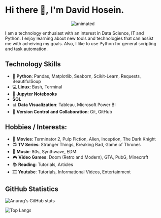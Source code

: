 # Hi there 👋, I'm David Hosein.

<p align="center">
  <img src="https://media.giphy.com/media/qgQUggAC3Pfv687qPC/giphy.gif" alt="animated" />
</p>

I am a technology enthusiast with an interest in Data Science, IT and Python. I enjoy learning about new tools and technologies that can assist me with acheiving my goals. Also, I like to use Python for general scripting and task automation.

## Technology Skills
* 🐍 **Python**: Pandas, Matplotlib, Seaborn, Scikit-Learn, Requests, BeautifulSoup
* 💻 **Linux**: Bash, Terminal
* 📓 **Jupyter Notebooks**
* **SQL** 
* 📊 **Data Visualization**: Tableau, Microsoft Power BI
* 🤝 **Version Control and Collaboration**: Git, GitHub

## Hobbies / Interests:
* 🎥 **Movies**: Terminator 2, Pulp Fiction, Alien, Inception, The Dark Knight
* 📺 **TV Series**: Stranger Things, Breaking Bad, Game of Thrones
* 🎵 **Music**: 80s, Synthwave, EDM
* 🎮 **Video Games**: Doom (Retro and Modern), GTA, PubG, Minecraft
* 📚 **Reading**: Tutorials, Articles
* 🎞 **Youtube**: Tutorials, Informational Videos, Entertainment
 
## GitHub Statistics

![Anurag's GitHub stats](https://github-readme-stats.vercel.app/api?username=davidehosein&theme=transparent&show_icons=true)

![Top Langs](https://github-readme-stats.vercel.app/api/top-langs/?username=davidehosein)
